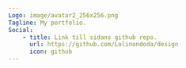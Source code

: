 ```yaml
---
Logo: image/avatar2_256x256.png
Tagline: My portfolio.
Social:
    - title: Link till sidans github repo.
      url: https://github.com/Lolinondoda/design
      icon: github
---
```

